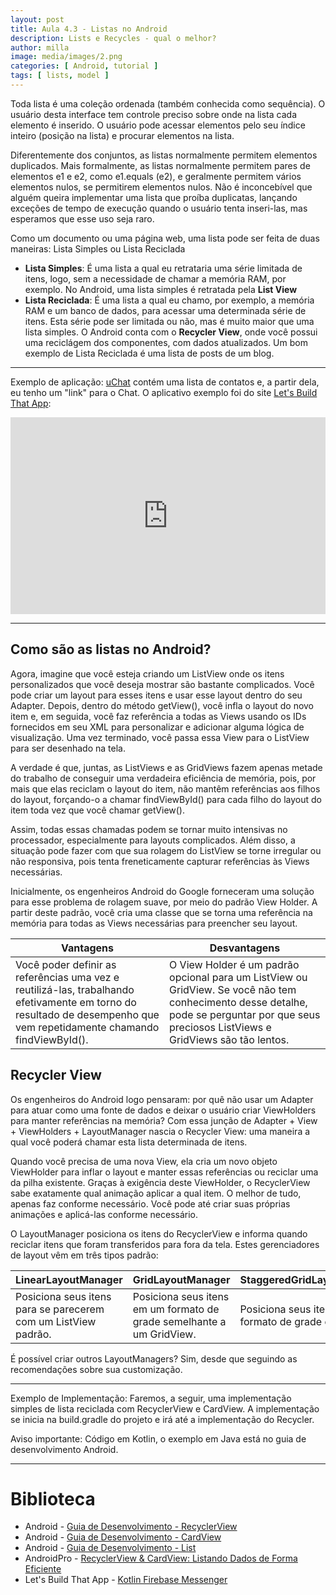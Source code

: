 ```yaml
---
layout: post
title: Aula 4.3 - Listas no Android
description: Lists e Recycles - qual o melhor?
author: milla
image: media/images/2.png
categories: [ Android, tutorial ]
tags: [ lists, model ]
---
```


Toda lista é uma coleção ordenada (também conhecida como sequência). O usuário desta interface tem controle preciso sobre onde na lista cada elemento é inserido. O usuário pode acessar elementos pelo seu índice inteiro (posição na lista) e procurar elementos na lista.

Diferentemente dos conjuntos, as listas normalmente permitem elementos duplicados. Mais formalmente, as listas normalmente permitem pares de elementos e1 e e2, como e1.equals (e2), e geralmente permitem vários elementos nulos, se permitirem elementos nulos. Não é inconcebível que alguém queira implementar uma lista que proíba duplicatas, lançando exceções de tempo de execução quando o usuário tenta inseri-las, mas esperamos que esse uso seja raro.

Como um documento ou uma página web, uma lista pode ser feita de duas maneiras: Lista Simples ou Lista Reciclada
- **Lista Simples**: É uma lista a qual eu retrataria uma série limitada de itens, logo, sem a necessidade de chamar a memória RAM, por exemplo. No Android, uma lista simples é retratada pela **List View**
- **Lista Reciclada**: É uma lista a qual eu chamo, por exemplo, a memória RAM e um banco de dados, para acessar uma determinada série de itens. Esta série pode ser limitada ou não, mas é muito maior que uma lista simples. O Android conta com o **Recycler View**, onde você possui uma reciclágem dos componentes, com dados atualizados. Um bom exemplo de Lista Reciclada é uma lista de posts de um blog.

---

Exemplo de aplicação: [uChat](https://clcmoliveira.github.io/uchat) contém uma lista de contatos e, a partir dela, eu tenho um "link" para o Chat. O aplicativo exemplo foi do site [Let's Build That App](https://www.letsbuildthatapp.com/course_video?id=3492):
<iframe width="100%" height="315" src="https://www.youtube.com/embed/ihJGxFu2u9Q" frameborder="0" allow="accelerometer; autoplay; encrypted-media; gyroscope; picture-in-picture" allowfullscreen></iframe>

---
## Como são as listas no Android?

Agora, imagine que você esteja criando um ListView onde os itens personalizados que você deseja mostrar são bastante complicados. Você pode criar um layout para esses itens e usar esse layout dentro do seu Adapter. Depois, dentro do método getView(), você infla o layout do novo item e, em seguida, você faz referência a todas as Views usando os IDs fornecidos em seu XML para personalizar e adicionar alguma lógica de visualização. Uma vez terminado, você passa essa View para o ListView para ser desenhado na tela.

A verdade é que, juntas, as ListViews e as GridViews fazem apenas metade do trabalho de conseguir uma verdadeira eficiência de memória, pois, por mais que elas reciclam o layout do item, não mantêm referências aos filhos do layout, forçando-o a chamar findViewById() para cada filho do layout do item toda vez que você chamar getView().

Assim, todas essas chamadas podem se tornar muito intensivas no processador, especialmente para layouts complicados. Além disso, a situação pode fazer com que sua rolagem do ListView se torne irregular ou não responsiva, pois tenta freneticamente capturar referências às Views necessárias.

Inicialmente, os engenheiros Android do Google forneceram uma solução para esse problema de rolagem suave, por meio do padrão View Holder. A partir deste padrão, você cria uma classe que se torna uma referência na memória para todas as Views necessárias para preencher seu layout. 

Vantagens|Desvantagens
--|--
Você poder definir as referências uma vez e reutilizá-las, trabalhando efetivamente em torno do resultado de desempenho que vem repetidamente chamando findViewById(). | O View Holder é um padrão opcional para um ListView ou GridView. Se você não tem conhecimento desse detalhe, pode se perguntar por que seus preciosos ListViews e GridViews são tão lentos.

## Recycler View
Os engenheiros do Android logo pensaram: por quê não usar um Adapter para atuar como uma fonte de dados e deixar o usuário criar ViewHolders para manter referências na memória? Com essa junção de Adapter + View + ViewHolders + LayoutManager nascia o Recycler View: uma maneira a qual você poderá chamar esta lista determinada de itens.

Quando você precisa de uma nova View, ela cria um novo objeto ViewHolder para inflar o layout e manter essas referências ou reciclar uma da pilha existente. Graças à exigência deste ViewHolder, o RecyclerView sabe exatamente qual animação aplicar a qual item. O melhor de tudo, apenas faz conforme necessário. Você pode até criar suas próprias animações e aplicá-las conforme necessário.

O LayoutManager posiciona os itens do RecyclerView e informa quando reciclar itens que foram transferidos para fora da tela. Estes gerenciadores de layout vêm em três tipos padrão:

LinearLayoutManager | GridLayoutManager | StaggeredGridLayoutManager
--|--|--
Posiciona seus itens para se parecerem com um ListView padrão. | Posiciona seus itens em um formato de grade semelhante a um GridView. | Posiciona seus itens em um formato de grade escalonado.

É possível criar outros LayoutManagers? Sim, desde que seguindo as recomendações sobre sua customização.

---
Exemplo de Implementação:
Faremos, a seguir, uma implementação simples de lista reciclada com RecyclerView e CardView. A implementação se inicia na build.gradle do projeto e irá até a implementação do Recycler.
<script src="https://gist.github.com/clcmoliveira/c19277e2c133a361023ff97a61aa6460.js"></script>
Aviso importante: Código em Kotlin, o exemplo em Java está no guia de desenvolvimento Android.

---
# Biblioteca
- Android - [Guia de Desenvolvimento - RecyclerView](https://developer.android.com/guide/topics/ui/layout/recyclerview)
- Android - [Guia de Desenvolvimento - CardView](https://developer.android.com/guide/topics/ui/layout/cardview.html)
- Android - [Guia de Desenvolvimento - List](https://developer.android.com/reference/java/util/List)
- AndroidPro - [RecyclerView & CardView: Listando Dados de Forma Eficiente](https://www.androidpro.com.br/blog/design-layout/recyclerview-cardview/)
- Let's Build That App - [Kotlin Firebase Messenger](https://www.letsbuildthatapp.com/course_video?id=3492)